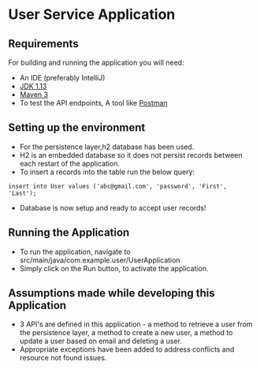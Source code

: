 # User Service Application

## Requirements

For building and running the application you will need:

- An IDE (preferably IntelliJ)
- [JDK 1.13](https://www.oracle.com/technetwork/java/javase/downloads/jdk13-downloads-5672538.html)
- [Maven 3](https://maven.apache.org)
- To test the API endpoints, A tool like [Postman](https://www.postman.com/downloads/)


## Setting up the environment

- For the persistence layer,h2 database has been used.
- H2 is an embedded database so it does not persist records between each restart of the application.
- To insert a records into the table run the below query:
```
insert into User values ('abc@gmail.com', 'password', 'First', 'Last');
```
- Database is now setup and ready to accept user records!

## Running the Application

- To run the application, navigate to src/main/java/com.example.user/UserApplication
- Simply click on the Run button, to activate the application.


## Assumptions made while developing this Application

- 3 API's are defined in this application - a method to retrieve a user from the persistence layer, a method to create a new user, a method to update a user based on email and deleting a user.
- Appropriate exceptions have been added to address conflicts and resource not found issues.